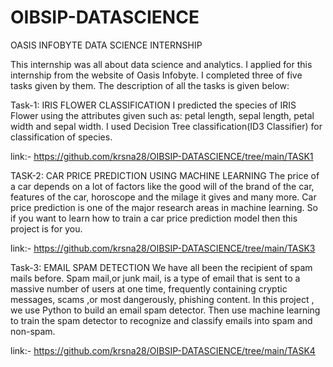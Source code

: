 # OIBSIP-DATASCIENCE
OASIS INFOBYTE DATA SCIENCE INTERNSHIP

This internship was all about data science and analytics. I applied for this internship from the website of Oasis Infobyte. I completed three of five tasks given by them. The description of all the tasks is given below:

Task-1: IRIS FLOWER CLASSIFICATION I predicted the species of IRIS Flower using the attributes given such as: petal length, sepal length, petal width and sepal width. I used Decision Tree classification(ID3 Classifier) for classification of species.

link:- https://github.com/krsna28/OIBSIP-DATASCIENCE/tree/main/TASK1

TASK-2: CAR PRICE PREDICTION USING MACHINE LEARNING The price of a car depends on a lot of factors like the good will of the brand of the car, features of the car, horoscope and the milage it gives and many more. Car price prediction is one of the major research areas in machine learning. So if you want to learn how to train a car price prediction model then this project is for you.

link:- https://github.com/krsna28/OIBSIP-DATASCIENCE/tree/main/TASK3

Task-3: EMAIL SPAM DETECTION We have all been the recipient of spam mails before. Spam mail,or junk mail, is a type of email that is sent to a massive number of users at one time, frequently containing cryptic messages, scams ,or most dangerously, phishing content. In this project , we use Python to build an email spam detector. Then use machine learning to train the spam detector to recognize and classify emails into spam and non-spam.

link:- https://github.com/krsna28/OIBSIP-DATASCIENCE/tree/main/TASK4
